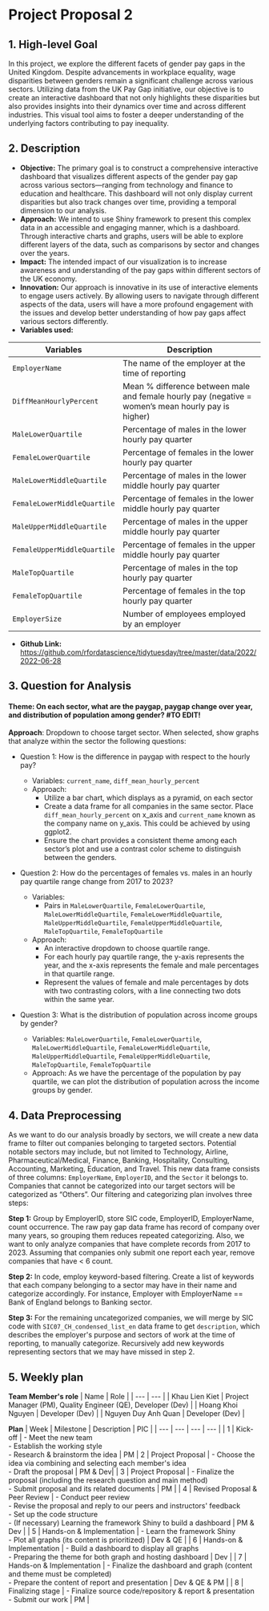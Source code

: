 # Project Proposal 2

## 1. High-level Goal
In this project, we explore the different facets of gender pay gaps in the United Kingdom. Despite advancements in workplace equality, wage disparities between genders remain a significant challenge across various sectors. Utilizing data from the UK Pay Gap initiative, our objective is to create an interactive dashboard that not only highlights these disparities but also provides insights into their dynamics over time and across different industries. This visual tool aims to foster a deeper understanding of the underlying factors contributing to pay inequality.

## 2. Description
- **Objective:** The primary goal is to construct a comprehensive interactive dashboard that visualizes different aspects of the gender pay gap across various sectors—ranging from technology and finance to education and healthcare. This dashboard will not only display current disparities but also track changes over time, providing a temporal dimension to our analysis.
- **Approach:** We intend to use Shiny framework to present this complex data in an accessible and engaging manner, which is a dashboard. Through interactive charts and graphs, users will be able to explore different layers of the data, such as comparisons by sector and changes over the years.
- **Impact:** The intended impact of our visualization is to increase awareness and understanding of the pay gaps within different sectors of the UK economy.
- **Innovation:** Our approach is innovative in its use of interactive elements to engage users actively. By allowing users to navigate through different aspects of the data, users will have a more profound engagement with the issues and develop better understanding of how pay gaps affect various sectors differently.
- **Variables used:**

| Variables | Description |
| --- | --- |
| `EmployerName` | The name of the employer at the time of reporting |
| `DiffMeanHourlyPercent` | Mean % difference between male and female hourly pay (negative = women’s mean hourly pay is higher) |
| `MaleLowerQuartile` | Percentage of males in the lower hourly pay quarter |
| `FemaleLowerQuartile` | Percentage of females in the lower hourly pay quarter |
| `MaleLowerMiddleQuartile` | Percentage of males in the lower middle hourly pay quarter |
| `FemaleLowerMiddleQuartile` | Percentage of females in the lower middle hourly pay quarter |
| `MaleUpperMiddleQuartile` | Percentage of males in the upper middle hourly pay quarter |
| `FemaleUpperMiddleQuartile` | Percentage of females in the upper middle hourly pay quarter |
| `MaleTopQuartile` | Percentage of males in the top hourly pay quarter |
| `FemaleTopQuartile` | Percentage of females in the top hourly pay quarter |
| `EmployerSize` | Number of employees employed by an employer

- **Github Link:** https://github.com/rfordatascience/tidytuesday/tree/master/data/2022/2022-06-28  



## 3. Question for Analysis 
#### **Theme:** On each sector, what are the paygap, paygap change over year, and distribution of population among gender? #TO EDIT!

**Approach**: Dropdown to choose target sector. When selected, show graphs that analyze within the sector the following questions:

- Question 1: How is the difference in paygap with respect to the hourly pay?
    - Variables: `current_name`, `diff_mean_hourly_percent`
    - Approach: 
        - Utilize a bar chart, which displays as a pyramid, on each sector
        - Create a data frame for all companies in the same sector. Place `diff_mean_hourly_percent` on x_axis and `current_name` known as the company name on y_axis. This could be achieved by using ggplot2.
        - Ensure the chart provides a consistent theme among each sector’s plot and use a contrast color scheme to distinguish between the genders.

- Question 2: How do the percentages of females vs. males in an hourly pay quartile range change from 2017 to 2023?
  - Variables:
    - Pairs in `MaleLowerQuartile`, `FemaleLowerQuartile`, `MaleLowerMiddleQuartile`, `FemaleLowerMiddleQuartile`, `MaleUpperMiddleQuartile`, `FemaleUpperMiddleQuartile`, `MaleTopQuartile`, `FemaleTopQuartile`
  - Approach:
    - An interactive dropdown to choose quartile range.
    - For each hourly pay quartile range, the y-axis represents the year, and the x-axis represents the female and male percentages in that quartile range.
    - Represent the values of female and male percentages by dots with two contrasting colors, with a line connecting two dots within the same year.


- Question 3: What is the distribution of population across income groups by gender?
    - Variables:  `MaleLowerQuartile`, `FemaleLowerQuartile`, `MaleLowerMiddleQuartile`, `FemaleLowerMiddleQuartile`, `MaleUpperMiddleQuartile`, `FemaleUpperMiddleQuartile`, `MaleTopQuartile`, `FemaleTopQuartile`
    - Approach: As we have the percentage of the population by pay quartile, we can plot the distribution of population across the income groups by gender.




## 4. Data Preprocessing 
As we want to do our analysis broadly by sectors, we will create a new data frame to filter out companies belonging to targeted sectors. Potential notable sectors may include, but not limited to Technology, Airline, Pharmaceutical/Medical, Finance, Banking, Hospitality, Consulting, Accounting, Marketing, Education, and Travel. This new data frame consists of three columns: `EmployerName`, `EmployerID`, and the `Sector` it belongs to. Companies that cannot be categorized into our target sectors will be categorized as “Others”. Our filtering and categorizing plan involves three steps:

**Step 1:** Group by EmployerID, store SIC code, EmployerID, EmployerName, count occurrence. The raw pay gap data frame has record of company over many years, so grouping them reduces repeated categorizing. Also, we want to only analyze companies that have complete records from 2017 to 2023. Assuming that companies only submit one report each year, remove companies that have < 6 count.

**Step 2:** In code, employ keyword-based filtering. Create a list of keywords that each company belonging to a sector may have in their name and categorize accordingly. For instance, Employer with EmployerName == Bank of England belongs to Banking sector. 

**Step 3:** For the remaining uncategorized companies, we will merge by SIC code with `SIC07_CH_condensed_list_en` data frame to get `description`, which describes the employer's purpose and sectors of work at the time of reporting, to manually categorize. Recursively add new keywords representing sectors that we may have missed in step 2.

## 5. Weekly plan
**Team Member's role**
| Name | Role |
| --- | --- |
| Khau Lien Kiet | Project Manager (PM), Quality Engineer (QE), Developer (Dev) |
| Hoang Khoi Nguyen | Developer (Dev) |
| Nguyen Duy Anh Quan | Developer (Dev) |


**Plan**
| Week | Milestone | Description | PIC |
| --- | --- | --- | --- |
| 1    | Kick-off | - Meet the new team <br> - Establish the working style <br> - Research & brainstorm the idea | PM
| 2    | Project Proposal | - Choose the idea via combining and selecting each member's idea <br> - Draft the proposal | PM & Dev|
| 3    | Project Proposal | - Finalize the proposal (including the research question and main method) <br> - Submit proposal and its related documents | PM |
| 4    | Revised Proposal & Peer Review | - Conduct peer review <br> - Revise the proposal and reply to our peers and instructors' feedback <br> - Set up the code structure <br> - (If necessary) Learning the framework Shiny to build a dashboard | PM & Dev |
| 5    | Hands-on & Implementation | - Learn the framework Shiny <br> - Plot all graphs (its content is prioritized) | Dev & QE |
| 6    | Hands-on & Implementation | - Build a dashboard to display all graphs <br> - Preparing the theme for both graph and hosting dashboard | Dev |
| 7    | Hands-on & Implementation | - Finalize the dashboard and graph (content and theme must be completed) <br> - Prepare the content of report and presentation | Dev & QE & PM |
| 8    | Finalizing stage | - Finalize source code/repository & report & presentation <br> - Submit our work | PM |


